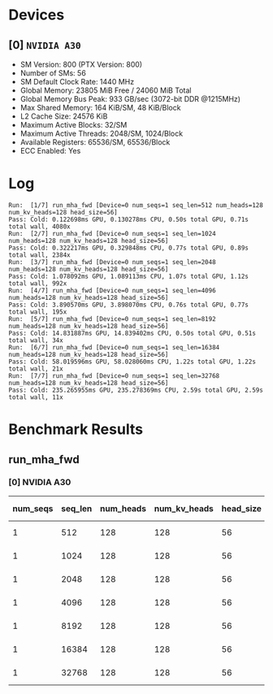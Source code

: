 # Devices

## [0] `NVIDIA A30`
* SM Version: 800 (PTX Version: 800)
* Number of SMs: 56
* SM Default Clock Rate: 1440 MHz
* Global Memory: 23805 MiB Free / 24060 MiB Total
* Global Memory Bus Peak: 933 GB/sec (3072-bit DDR @1215MHz)
* Max Shared Memory: 164 KiB/SM, 48 KiB/Block
* L2 Cache Size: 24576 KiB
* Maximum Active Blocks: 32/SM
* Maximum Active Threads: 2048/SM, 1024/Block
* Available Registers: 65536/SM, 65536/Block
* ECC Enabled: Yes

# Log

```
Run:  [1/7] run_mha_fwd [Device=0 num_seqs=1 seq_len=512 num_heads=128 num_kv_heads=128 head_size=56]
Pass: Cold: 0.122698ms GPU, 0.130278ms CPU, 0.50s total GPU, 0.71s total wall, 4080x 
Run:  [2/7] run_mha_fwd [Device=0 num_seqs=1 seq_len=1024 num_heads=128 num_kv_heads=128 head_size=56]
Pass: Cold: 0.322217ms GPU, 0.329848ms CPU, 0.77s total GPU, 0.89s total wall, 2384x 
Run:  [3/7] run_mha_fwd [Device=0 num_seqs=1 seq_len=2048 num_heads=128 num_kv_heads=128 head_size=56]
Pass: Cold: 1.078092ms GPU, 1.089113ms CPU, 1.07s total GPU, 1.12s total wall, 992x 
Run:  [4/7] run_mha_fwd [Device=0 num_seqs=1 seq_len=4096 num_heads=128 num_kv_heads=128 head_size=56]
Pass: Cold: 3.890570ms GPU, 3.898070ms CPU, 0.76s total GPU, 0.77s total wall, 195x 
Run:  [5/7] run_mha_fwd [Device=0 num_seqs=1 seq_len=8192 num_heads=128 num_kv_heads=128 head_size=56]
Pass: Cold: 14.831887ms GPU, 14.839402ms CPU, 0.50s total GPU, 0.51s total wall, 34x 
Run:  [6/7] run_mha_fwd [Device=0 num_seqs=1 seq_len=16384 num_heads=128 num_kv_heads=128 head_size=56]
Pass: Cold: 58.019596ms GPU, 58.028060ms CPU, 1.22s total GPU, 1.22s total wall, 21x 
Run:  [7/7] run_mha_fwd [Device=0 num_seqs=1 seq_len=32768 num_heads=128 num_kv_heads=128 head_size=56]
Pass: Cold: 235.265955ms GPU, 235.278369ms CPU, 2.59s total GPU, 2.59s total wall, 11x 
```

# Benchmark Results

## run_mha_fwd

### [0] NVIDIA A30

| num_seqs | seq_len | num_heads | num_kv_heads | head_size | Memory Reads | Memory Writes | Memory Usage | Tokens | Samples |  CPU Time  | Noise  |  GPU Time  | Noise  |  Elem/s  | GlobalMem BW | BWUtil |
|----------|---------|-----------|--------------|-----------|--------------|---------------|--------------|--------|---------|------------|--------|------------|--------|----------|--------------|--------|
|        1 |     512 |       128 |          128 |        56 |   21.000 MiB |     7.000 MiB |           28 |    512 |   4080x | 130.278 us | 37.58% | 122.698 us | 16.19% |   4.173M | 239.287 GB/s | 25.64% |
|        1 |    1024 |       128 |          128 |        56 |   42.000 MiB |    14.000 MiB |           56 |   1024 |   2384x | 329.848 us |  9.85% | 322.217 us |  2.07% |   3.178M | 182.238 GB/s | 19.53% |
|        1 |    2048 |       128 |          128 |        56 |   84.000 MiB |    28.000 MiB |          112 |   2048 |    992x |   1.089 ms |  6.97% |   1.078 ms |  0.70% |   1.900M | 108.934 GB/s | 11.67% |
|        1 |    4096 |       128 |          128 |        56 |  168.000 MiB |    56.000 MiB |          224 |   4096 |    195x |   3.898 ms |  0.54% |   3.891 ms |  0.50% |   1.053M |  60.372 GB/s |  6.47% |
|        1 |    8192 |       128 |          128 |        56 |  336.000 MiB |   112.000 MiB |          448 |   8192 |     34x |  14.839 ms |  0.50% |  14.832 ms |  0.50% | 552.324K |  31.672 GB/s |  3.39% |
|        1 |   16384 |       128 |          128 |        56 |  672.000 MiB |   224.000 MiB |          896 |  16384 |     21x |  58.028 ms |  0.49% |  58.020 ms |  0.49% | 282.387K |  16.193 GB/s |  1.74% |
|        1 |   32768 |       128 |          128 |        56 |    1.312 GiB |   448.000 MiB |         1792 |  32768 |     11x | 235.278 ms |  0.09% | 235.266 ms |  0.09% | 139.281K |   7.987 GB/s |  0.86% |
